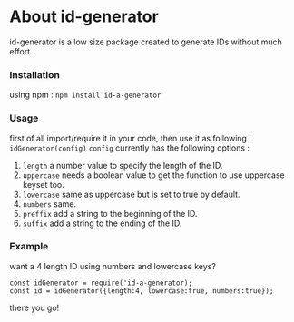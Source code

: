 # About id-generator
id-generator is a low size package created to generate IDs without much effort.
### Installation
using npm : ``` npm install id-a-generator ```
### Usage
first of all import/require it in your code, then use it as following : ``` idGenerator(config) ```
``` config ``` currently has the following options :  
1. ``` length ``` a number value to specify the length of the ID.
2. ``` uppercase ``` needs a boolean value to get the function to use uppercase keyset too.
3. ``` lowercase ``` same as uppercase but is set to true by default. 
4. ``` numbers ``` same.
5. ``` preffix ``` add a string to the beginning of the ID.
6. ``` suffix ``` add a string to the ending of the ID.
### Example
want a 4 length ID using numbers and lowercase keys?
```
const idGenerator = require('id-a-generator);
const id = idGenerator({length:4, lowercase:true, numbers:true});
```
there you go!